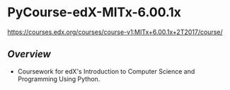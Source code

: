 # PyCourse-edX-MITx-6.00.1x
https://courses.edx.org/courses/course-v1:MITx+6.00.1x+2T2017/course/
## *Overview*
- Coursework for edX's Introduction to Computer Science and Programming Using Python.
